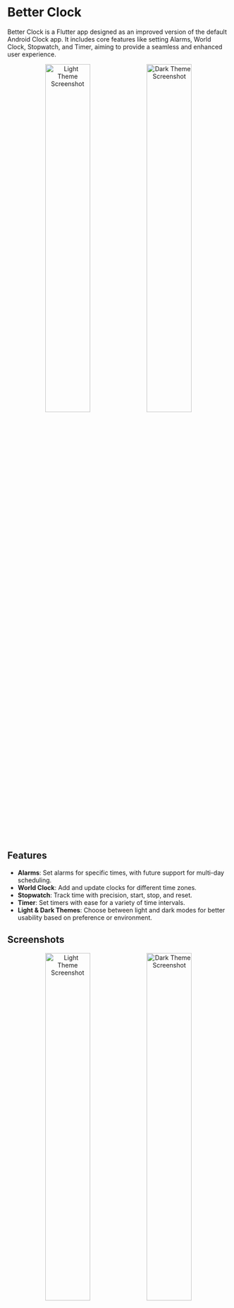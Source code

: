 # Better Clock

Better Clock is a Flutter app designed as an improved version of the default Android Clock app. It includes core features like setting Alarms, World Clock, Stopwatch, and Timer, aiming to provide a seamless and enhanced user experience.

<p align="center">
  <img alt="Light Theme Screenshot" src="./screenshots/Better_Clock_1_Light.jpg" width="45%" />
  <img alt="Dark Theme Screenshot" src="./screenshots/Better_Clock_1_Dark.jpg" width="45%" />
</p>

## Features

- **Alarms**: Set alarms for specific times, with future support for multi-day scheduling.
- **World Clock**: Add and update clocks for different time zones.
- **Stopwatch**: Track time with precision, start, stop, and reset.
- **Timer**: Set timers with ease for a variety of time intervals.
- **Light & Dark Themes**: Choose between light and dark modes for better usability based on preference or environment.

## Screenshots

<p align="center">
  <img alt="Light Theme Screenshot" src="./screenshots/Better_Clock_1_Light.jpg" width="45%" />
  <img alt="Dark Theme Screenshot" src="./screenshots/Better_Clock_1_Dark.jpg" width="45%" />
</p>

<p align="center">
  <img alt="Light Theme Screenshot" src="./screenshots/Better_Clock_2_Light.jpg" width="45%" />
  <img alt="Dark Theme Screenshot" src="./screenshots/Better_Clock_2_Dark.jpg" width="45%" />
</p>

<p align="center">
  <img alt="Light Theme Screenshot" src="./screenshots/Better_Clock_3_Light.jpg" width="45%" />
  <img alt="Dark Theme Screenshot" src="./screenshots/Better_Clock_3_Dark.jpg" width="45%" />
</p>

<p align="center">
  <img alt="Light Theme Screenshot" src="./screenshots/Better_Clock_4_Light.jpg" width="45%" />
  <img alt="Dark Theme Screenshot" src="./screenshots/Better_Clock_4_Dark.jpg" width="45%" />
</p>

<p align="center">
  <img alt="Light Theme Screenshot" src="./screenshots/Better_Clock_5_Light.jpg" width="45%" />
  <img alt="Dark Theme Screenshot" src="./screenshots/Better_Clock_5_Dark.jpg" width="45%" />
</p>

<p align="center">
  <img alt="Light Theme Screenshot" src="./screenshots/Better_Clock_6_Light.jpg" width="45%" />
  <img alt="Dark Theme Screenshot" src="./screenshots/Better_Clock_6_Dark.jpg" width="45%" />
</p>

<p align="center">
  <img alt="Light Theme Screenshot" src="./screenshots/Better_Clock_7_Light.jpg" width="45%" />
  <img alt="Dark Theme Screenshot" src="./screenshots/Better_Clock_7_Dark.jpg" width="45%" />
</p>
